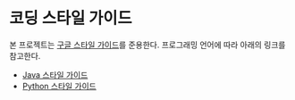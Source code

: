 # 코딩 스타일 가이드

본 프로젝트는 [구글 스타일 가이드](https://google.github.io/styleguide/)를 준용한다. 프로그래밍 언어에 따라 아래의 링크를 참고한다.

* [Java 스타일 가이드](https://google.github.io/styleguide/javaguide.html)
* [Python 스타일 가이드](https://google.github.io/styleguide/pyguide.html)
